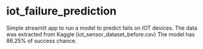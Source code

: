 # iot_failure_prediction

Simple streamlit app to run a model to predict fails on IOT devices.
The data was extracted from Kaggle (iot_sensor_dataset_before.csv)
The model has 86.25% of success chance.
